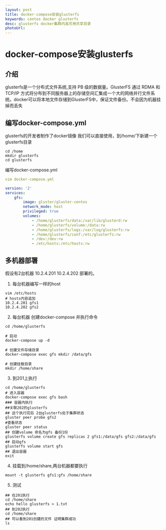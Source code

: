 ```yaml
---
layout: post
title: docker-compose安装glusterfs
keywords: centos docker glusterfs
desc: glusterfs docker集群内高可用共享目录
photoUrl:
---
```


#  docker-compose安装glusterfs

## 介绍
glusterfs是一个分布式文件系统,支持 PB 级的数据量。GlusterFS 通过 RDMA 和 TCP/IP 方式将分布到不同服务器上的存储空间汇集成一个大的网络并行文件系统。docker可以将本地文件存储到GlusterFS中，保证文件备份。不会因为机器挂掉而丢失

## 编写docker-compose.yml
glusterfs的开发者制作了docker镜像 我们可以直接使用，到/home/下新建一个glusterfs目录
```
cd /home
mkdir glusterfs
cd glusterfs
```
编写docker-compose.yml
```yml
vim docker-compose.yml

version: '2'
services:
	gfs:
		image: gluster/gluster-centos
		network_mode: host
		privileged: true
		volumes:
			- /home/glusterfs/data:/var/lib/glusterd:rw
			- /home/glusterfs/volume:/data:rw
			- /home/glusterfs/logs:/var/log/glusterfs:rw
			- /home/glusterfs/conf:/etc/glusterfs:rw
			- /dev:/dev:rw
			- /etc/hosts:/etc/hosts:rw
```

## 多机器部署

假设有2台机器 10.2.4.201 10.2.4.202 部署的。

1. 每台机器编写一样的host

```shell
vim /etc/hosts
# hosts内容追加
10.2.4.201 gfs1
10.2.4.202 gfs2
```

2. 每台机器 创建docker-compose 并执行命令

```shell
cd /home/glusterfs

# 启动
docker-compose up -d

# 创建文件存储目录
docker-compose exec gfs mkdir /data/gfs

# 创建挂载目录
mkdir /home/share
```

3. 到201上执行

```shell
cd /home/glusterfs
# 进入容器
docker-compose exec gfs bash
### 容器内执行
##关联202的glusterfs
## 这个执行完后 2台glusterfs处于集群状态
gluster peer probe gfs2
#查看状态
gluster peer status
## 创建volume 命名为gfs 备份1份
glusterfs volume create gfs replicas 2 gfs1:/data/gfs gfs2:/data/gfs
## 启动gfs
glusterfs volume start gfs
## 退出容器
exit
```

4. 挂载到/home/share,两台机器都要执行

```shell
mount -t glusterfs gfs1:gfs /home/share
```

5. 测试

```shell
## 在201执行
cd /home/share
echo hello glusterfs > 1.txt
## 到202执行
cd /home/share
## 可以看到201创建的文件 证明集群成功
ls
```
